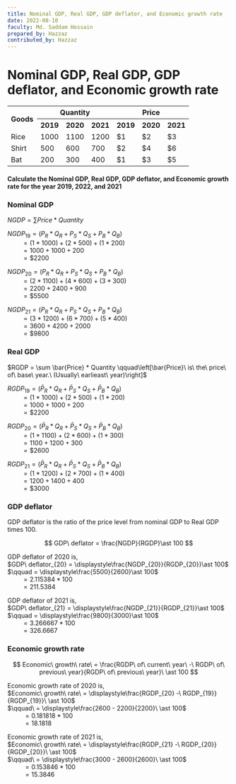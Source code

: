 ```yaml
---
title: Nominal GDP, Real GDP, GDP deflator, and Economic growth rate
date: 2022-08-10
faculty: Md. Saddam Hossain
prepared_by: Hazzaz
contributed_by: Hazzaz
---
```

# Nominal GDP, Real GDP, GDP deflator, and Economic growth rate


<table>
    <tr>
        <th rowspan=2>Goods</th>
        <th style="text-align:center;" colspan=3>Quantity</th>
        <th style="text-align:center;" colspan=3>Price</th>
    </tr>
    <tr>
        <th>2019</th><th>2020</th><th>2021</th><th>2019</th><th>2020</th><th>2021</th>
    </tr>
    <tr>
        <td>Rice</td>
        <td>1000</td><td>1100</td><td>1200</td>
        <td>$1</td><td>$2</td><td>$3</td>
    </tr>
    <tr>
        <td>Shirt</td>
        <td>500</td><td>600</td><td>700</td>
        <td>$2</td><td>$4</td><td>$6</td>
    </tr>
    <tr>
        <td>Bat</td>
        <td>200</td><td>300</td><td>400</td>
        <td>$1</td><td>$3</td><td>$5</td>
    </tr>
</table>


#### Calculate the Nominal GDP, Real GDP, GDP deflator, and Economic growth rate for the year 2019, 2022, and 2021


### Nominal GDP

$NGDP = \sum Price * Quantity$


$NGDP_{19} = (P_R\ast Q_R+P_S\ast Q_S+P_B\ast Q_B)$<br/>
$\qquad=(1\ast 1000)+(2\ast 500)+(1\ast 200)$<br/>
$\qquad=1000+1000+200$<br/>
$\qquad={\$2200}$

$NGDP_{20} = (P_R\ast Q_R+P_S\ast Q_S+P_B\ast Q_B)$<br/>
$\qquad=(2\ast 1100)+(4\ast 600)+(3\ast 300)$<br/>
$\qquad=2200+2400+900$<br/>
$\qquad={\$5500}$

$NGDP_{21} = (P_R\ast Q_R+P_S\ast Q_S+P_B\ast Q_B)$<br/>
$\qquad=(3\ast 1200)+(6\ast 700)+(5\ast 400)$<br/>
$\qquad=3600+4200+2000$<br/>
$\qquad={\$9800}$


### Real GDP

$RGDP = \sum \bar{Price} * Quantity \qquad\left[\bar{Price}\ is\ the\ price\ of\ base\ year.\ (Usually\ earlieast\ year)\right]$

$RGDP_{19} = (\bar{P}_R\ast Q_R+\bar{P}_S\ast Q_S+\bar{P}_B\ast Q_B)$<br/>
$\qquad=(1\ast 1000)+(2\ast 500)+(1\ast 200)$<br/>
$\qquad=1000+1000+200$<br/>
$\qquad={\$2200}$

$RGDP_{20} = (\bar{P}_R\ast Q_R+\bar{P}_S\ast Q_S+\bar{P}_B\ast Q_B)$<br/>
$\qquad=(1\ast 1100)+(2\ast 600)+(1\ast 300)$<br/>
$\qquad=1100+1200+300$<br/>
$\qquad={\$2600}$

$RGDP_{21} = (\bar{P}_R\ast Q_R+\bar{P}_S\ast Q_S+\bar{P}_B\ast Q_B)$<br/>
$\qquad=(1\ast 1200)+(2\ast 700)+(1\ast 400)$<br/>
$\qquad=1200+1400+400$<br/>
$\qquad={\$3000}$


### GDP deflator

GDP deflator is the ratio of the price level from nominal GDP to Real GDP times 100.

$$
GDP\ deflator = \frac{NGDP}{RGDP}\ast 100
$$

GDP deflator of 2020 is, <br/>
$GDP\ deflator_{20} = \displaystyle\frac{NGDP_{20}}{RGDP_{20}}\ast 100$<br/>
$\qquad = \displaystyle\frac{5500}{2600}\ast 100$<br/>
$\qquad = 2.115384\ast 100$<br/>
$\qquad = 211.5384$<br/>


GDP deflator of 2021 is, <br/>
$GDP\ deflator_{21} = \displaystyle\frac{NGDP_{21}}{RGDP_{21}}\ast 100$<br/>
$\qquad = \displaystyle\frac{9800}{3000}\ast 100$<br/>
$\qquad = 3.266667\ast 100$<br/>
$\qquad = 326.6667$<br/>


### Economic growth rate

$$
Economic\ growth\ rate\ = \frac{RGDP\ of\ current\ year\ -\ RGDP\ of\ previous\ year}{RGDP\ of\ previous\ year}\ \ast 100
$$


Economic growth rate of 2020 is,<br/>
$Economic\ growth\ rate\ = \displaystyle\frac{RGDP_{20} -\ RGDP_{19}}{RGDP_{19}}\ \ast 100$<br/>
$\qquad\ = \displaystyle\frac{2600 - 2200}{2200}\ \ast 100$<br/>
$\qquad\ = 0.181818 \ast 100$<br/>
$\qquad\ = 18.1818$<br/>


Economic growth rate of 2021 is,<br/>
$Economic\ growth\ rate\ = \displaystyle\frac{RGDP_{21} -\ RGDP_{20}}{RGDP_{20}}\ \ast 100$<br/>
$\qquad\ = \displaystyle\frac{3000 - 2600}{2600}\ \ast 100$<br/>
$\qquad\ = 0.153846 \ast 100$<br/>
$\qquad\ = 15.3846$<br/>

